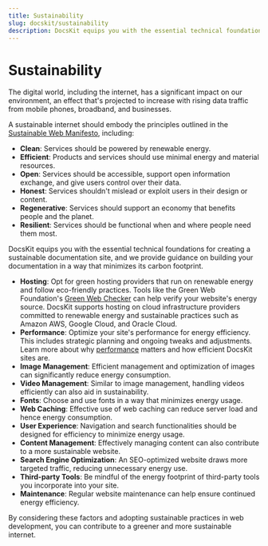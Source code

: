 ```yaml
---
title: Sustainability
slug: docskit/sustainability
description: DocsKit equips you with the essential technical foundations for creating a sustainable documentation site.
---
```


# Sustainability

The digital world, including the internet, has a significant impact on our environment, an effect that's projected to increase with rising data traffic from mobile phones, broadband, and businesses.

A sustainable internet should embody the principles outlined in the [Sustainable Web Manifesto](https://www.sustainablewebmanifesto.com/), including:

* **Clean**: Services should be powered by renewable energy.
* **Efficient**: Products and services should use minimal energy and material resources.
* **Open**: Services should be accessible, support open information exchange, and give users control over their data.
* **Honest**: Services shouldn't mislead or exploit users in their design or content.
* **Regenerative**: Services should support an economy that benefits people and the planet.
* **Resilient**: Services should be functional when and where people need them most.

DocsKit equips you with the essential technical foundations for creating a sustainable documentation site, and we provide guidance on building your documentation in a way that minimizes its carbon footprint.

* **Hosting**: Opt for green hosting providers that run on renewable energy and follow eco-friendly practices. Tools like the Green Web Foundation's [Green Web Checker](https://www.thegreenwebfoundation.org/green-web-check) can help verify your website's energy source. DocsKit supports hosting on cloud infrastructure providers committed to renewable energy and sustainable practices such as Amazon AWS, Google Cloud, and Oracle Cloud. 
* **Performance**: Optimize your site's performance for energy efficiency. This includes strategic planning and ongoing tweaks and adjustments. Learn more about why [performance](/performance) matters and how efficient DocsKit sites are. 
* **Image Management**: Efficient management and optimization of images can significantly reduce energy consumption.
* **Video Management**: Similar to image management, handling videos efficiently can also aid in sustainability.
* **Fonts**: Choose and use fonts in a way that minimizes energy usage.
* **Web Caching**: Effective use of web caching can reduce server load and hence energy consumption.
* **User Experience**: Navigation and search functionalities should be designed for efficiency to minimize energy usage.
* **Content Management**: Effectively managing content can also contribute to a more sustainable website.
* **Search Engine Optimization**: An SEO-optimized website draws more targeted traffic, reducing unnecessary energy use.
* **Third-party Tools**: Be mindful of the energy footprint of third-party tools you incorporate into your site.
* **Maintenance**: Regular website maintenance can help ensure continued energy efficiency.

By considering these factors and adopting sustainable practices in web development, you can contribute to a greener and more sustainable internet.
